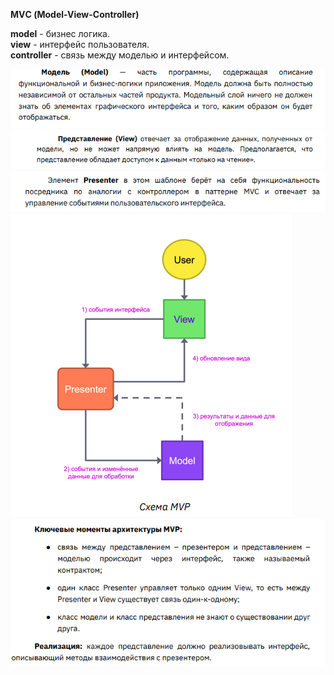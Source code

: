 **MVС (Model-View-Controller)**

**model** - бизнес логика. \
**view** - интерфейс пользователя. \
**controller** -  связь между моделью и интерфейсом. 


![img.png](img.png)
![img_1.png](img_1.png)
![img_5.png](img_5.png)
![img_6.png](img_6.png)
![img_7.png](img_7.png)
